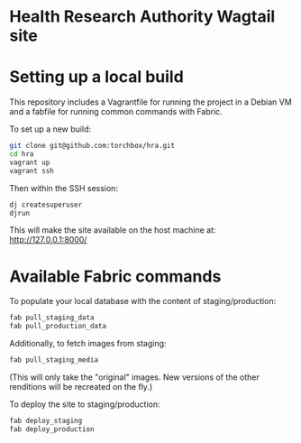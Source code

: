 Health Research Authority Wagtail site
==================

# Setting up a local build

This repository includes a Vagrantfile for running the project in a Debian VM and
a fabfile for running common commands with Fabric.

To set up a new build:

``` bash
git clone git@github.com:torchbox/hra.git
cd hra
vagrant up
vagrant ssh
```

Then within the SSH session:

``` bash
dj createsuperuser
djrun
```

This will make the site available on the host machine at: http://127.0.0.1:8000/


# Available Fabric commands

To populate your local database with the content of staging/production:

``` bash
fab pull_staging_data
fab pull_production_data
```

Additionally, to fetch images from staging:

``` bash
fab pull_staging_media
```

(This will only take the "original" images. New versions of the other renditions will be recreated on the fly.)



To deploy the site to staging/production:


``` bash
fab deploy_staging
fab deploy_production
```
